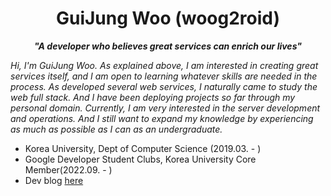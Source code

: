 <h1 align="center">GuiJung Woo (woog2roid)</h1>
<p align="center">
<b><i>
"A developer who believes great services can enrich our lives"
</i></b>
</p>

_Hi, I'm GuiJung Woo. As explained above, I am interested in creating great services itself, and I am open to learning whatever skills are needed in the process. As developed several web services, I naturally came to study the web full stack. And I have been deploying projects so far through my personal domain. Currently, I am very interested in the server development and operations. And I still want to expand my knowledge by experiencing as much as possible as I can as an undergraduate._

- Korea University, Dept of Computer Science (2019.03. - )
- Google Developer Student Clubs, Korea University Core Member(2022.09. - )
- Dev blog [here](https://woog2roid.dev)
